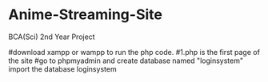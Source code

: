 # Anime-Streaming-Site
BCA(Sci) 2nd Year Project

#download xampp or wampp to run the php code.
#1.php is the first page of the site
#go to phpmyadmin and create database named "loginsystem"
import the database loginsystem 


